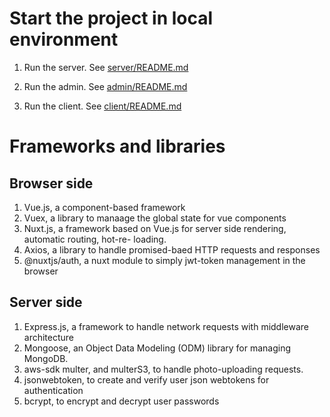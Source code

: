 # Start the project in local environment

1. Run the server. See [server/README.md](https://github.com/KevinChenROC/amazon-clone/tree/main/server)

2. Run the admin. See [admin/README.md](https://github.com/KevinChenROC/amazon-clone/tree/main/admin)

3. Run the client. See [client/README.md](https://github.com/KevinChenROC/amazon-clone/tree/main/client)

# Frameworks and libraries

## Browser side

1. Vue.js, a component-based framework
2. Vuex, a library to manaage the global state for vue components
3. Nuxt.js, a framework based on Vue.js for server side rendering, automatic routing, hot-re-
   loading.
4. Axios, a library to handle promised-baed HTTP requests and responses
5. @nuxtjs/auth, a nuxt module to simply jwt-token management in the browser

## Server side

1. Express.js, a framework to handle network requests with middleware architecture
2. Mongoose, an Object Data Modeling (ODM) library for managing MongoDB.
3. aws-sdk multer, and multerS3, to handle photo-uploading requests.
4. jsonwebtoken, to create and verify user json webtokens for authentication
5. bcrypt, to encrypt and decrypt user passwords
